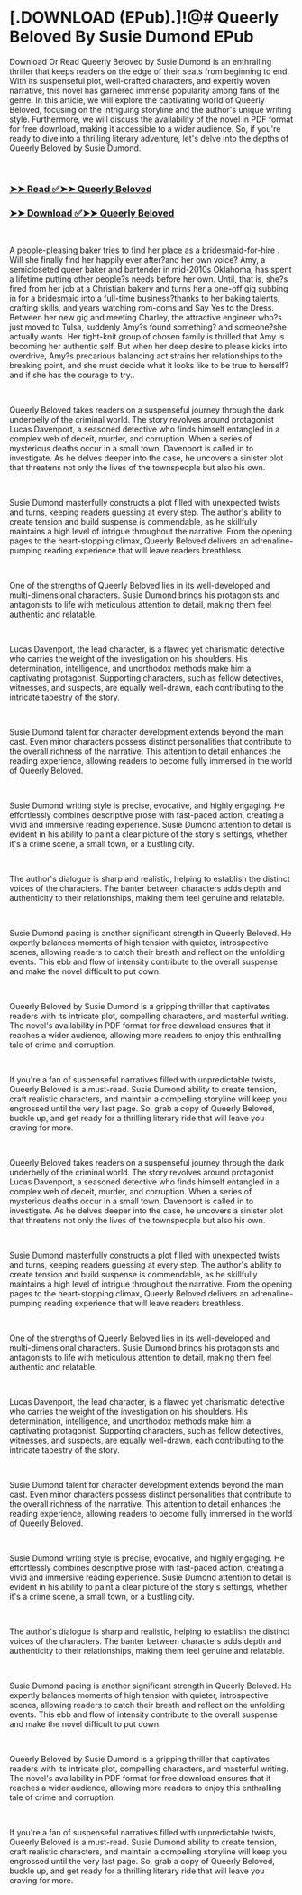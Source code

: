 # [.DOWNLOAD (EPub).]!@# Queerly Beloved By Susie Dumond EPub

<p>Download Or Read Queerly Beloved by Susie Dumond is an enthralling thriller that keeps readers on the edge of their seats from beginning to end. With its suspenseful plot, well-crafted characters, and expertly woven narrative, this novel has garnered immense popularity among fans of the genre. In this article, we will explore the captivating world of Queerly Beloved, focusing on the intriguing storyline and the author's unique writing style. Furthermore, we will discuss the availability of the novel in PDF format for free download, making it accessible to a wider audience. So, if you're ready to dive into a thrilling literary adventure, let's delve into the depths of Queerly Beloved by Susie Dumond.</p>
<p>&nbsp;</p>

### [➤➤ Read ✅➤➤ Queerly Beloved](https://realpdfbooksdrive.blogspot.com/id/59029636)

### [➤➤ Download ✅➤➤ Queerly Beloved](https://realpdfbooksdrive.blogspot.com/id/59029636)

<p>&nbsp;</p>
<p>A people-pleasing baker tries to find her place as a bridesmaid-for-hire . Will she finally find her happily ever after?and her own voice? Amy, a semicloseted queer baker and bartender in mid-2010s Oklahoma, has spent a lifetime putting other people?s needs before her own. Until, that is, she?s fired from her job at a Christian bakery and turns her a one-off gig subbing in for a bridesmaid into a full-time business?thanks to her baking talents, crafting skills, and years watching rom-coms and Say Yes to the Dress. Between her new gig and meeting Charley, the attractive engineer who?s just moved to Tulsa, suddenly Amy?s found something? and someone?she actually wants. Her tight-knit group of chosen family is thrilled that Amy is becoming her authentic self. But when her deep desire to please kicks into overdrive, Amy?s precarious balancing act strains her relationships to the breaking point, and she must decide what it looks like to be true to herself?and if she has the courage to try..</p>
<p>&nbsp;</p>
<p>Queerly Beloved takes readers on a suspenseful journey through the dark underbelly of the criminal world. The story revolves around protagonist Lucas Davenport, a seasoned detective who finds himself entangled in a complex web of deceit, murder, and corruption. When a series of mysterious deaths occur in a small town, Davenport is called in to investigate. As he delves deeper into the case, he uncovers a sinister plot that threatens not only the lives of the townspeople but also his own.</p>
<p>&nbsp;</p>
<p>Susie Dumond masterfully constructs a plot filled with unexpected twists and turns, keeping readers guessing at every step. The author's ability to create tension and build suspense is commendable, as he skillfully maintains a high level of intrigue throughout the narrative. From the opening pages to the heart-stopping climax, Queerly Beloved delivers an adrenaline-pumping reading experience that will leave readers breathless.</p>
<p>&nbsp;</p>
<p>One of the strengths of Queerly Beloved lies in its well-developed and multi-dimensional characters. Susie Dumond brings his protagonists and antagonists to life with meticulous attention to detail, making them feel authentic and relatable.</p>
<p>&nbsp;</p>
<p>Lucas Davenport, the lead character, is a flawed yet charismatic detective who carries the weight of the investigation on his shoulders. His determination, intelligence, and unorthodox methods make him a captivating protagonist. Supporting characters, such as fellow detectives, witnesses, and suspects, are equally well-drawn, each contributing to the intricate tapestry of the story.</p>
<p>&nbsp;</p>
<p>Susie Dumond talent for character development extends beyond the main cast. Even minor characters possess distinct personalities that contribute to the overall richness of the narrative. This attention to detail enhances the reading experience, allowing readers to become fully immersed in the world of Queerly Beloved.</p>
<p>&nbsp;</p>
<p>Susie Dumond writing style is precise, evocative, and highly engaging. He effortlessly combines descriptive prose with fast-paced action, creating a vivid and immersive reading experience. Susie Dumond attention to detail is evident in his ability to paint a clear picture of the story's settings, whether it's a crime scene, a small town, or a bustling city.</p>
<p>&nbsp;</p>
<p>The author's dialogue is sharp and realistic, helping to establish the distinct voices of the characters. The banter between characters adds depth and authenticity to their relationships, making them feel genuine and relatable.</p>
<p>&nbsp;</p>
<p>Susie Dumond pacing is another significant strength in Queerly Beloved. He expertly balances moments of high tension with quieter, introspective scenes, allowing readers to catch their breath and reflect on the unfolding events. This ebb and flow of intensity contribute to the overall suspense and make the novel difficult to put down.</p>
<p>&nbsp;</p>
<p>Queerly Beloved by Susie Dumond is a gripping thriller that captivates readers with its intricate plot, compelling characters, and masterful writing. The novel's availability in PDF format for free download ensures that it reaches a wider audience, allowing more readers to enjoy this enthralling tale of crime and corruption.</p>
<p>&nbsp;</p>
<p>If you're a fan of suspenseful narratives filled with unpredictable twists, Queerly Beloved is a must-read. Susie Dumond ability to create tension, craft realistic characters, and maintain a compelling storyline will keep you engrossed until the very last page. So, grab a copy of Queerly Beloved, buckle up, and get ready for a thrilling literary ride that will leave you craving for more.</p>
<p>&nbsp;</p>
<p>Queerly Beloved takes readers on a suspenseful journey through the dark underbelly of the criminal world. The story revolves around protagonist Lucas Davenport, a seasoned detective who finds himself entangled in a complex web of deceit, murder, and corruption. When a series of mysterious deaths occur in a small town, Davenport is called in to investigate. As he delves deeper into the case, he uncovers a sinister plot that threatens not only the lives of the townspeople but also his own.</p>
<p>&nbsp;</p>
<p>Susie Dumond masterfully constructs a plot filled with unexpected twists and turns, keeping readers guessing at every step. The author's ability to create tension and build suspense is commendable, as he skillfully maintains a high level of intrigue throughout the narrative. From the opening pages to the heart-stopping climax, Queerly Beloved delivers an adrenaline-pumping reading experience that will leave readers breathless.</p>
<p>&nbsp;</p>
<p>One of the strengths of Queerly Beloved lies in its well-developed and multi-dimensional characters. Susie Dumond brings his protagonists and antagonists to life with meticulous attention to detail, making them feel authentic and relatable.</p>
<p>&nbsp;</p>
<p>Lucas Davenport, the lead character, is a flawed yet charismatic detective who carries the weight of the investigation on his shoulders. His determination, intelligence, and unorthodox methods make him a captivating protagonist. Supporting characters, such as fellow detectives, witnesses, and suspects, are equally well-drawn, each contributing to the intricate tapestry of the story.</p>
<p>&nbsp;</p>
<p>Susie Dumond talent for character development extends beyond the main cast. Even minor characters possess distinct personalities that contribute to the overall richness of the narrative. This attention to detail enhances the reading experience, allowing readers to become fully immersed in the world of Queerly Beloved.</p>
<p>&nbsp;</p>
<p>Susie Dumond writing style is precise, evocative, and highly engaging. He effortlessly combines descriptive prose with fast-paced action, creating a vivid and immersive reading experience. Susie Dumond attention to detail is evident in his ability to paint a clear picture of the story's settings, whether it's a crime scene, a small town, or a bustling city.</p>
<p>&nbsp;</p>
<p>The author's dialogue is sharp and realistic, helping to establish the distinct voices of the characters. The banter between characters adds depth and authenticity to their relationships, making them feel genuine and relatable.</p>
<p>&nbsp;</p>
<p>Susie Dumond pacing is another significant strength in Queerly Beloved. He expertly balances moments of high tension with quieter, introspective scenes, allowing readers to catch their breath and reflect on the unfolding events. This ebb and flow of intensity contribute to the overall suspense and make the novel difficult to put down.</p>
<p>&nbsp;</p>
<p>Queerly Beloved by Susie Dumond is a gripping thriller that captivates readers with its intricate plot, compelling characters, and masterful writing. The novel's availability in PDF format for free download ensures that it reaches a wider audience, allowing more readers to enjoy this enthralling tale of crime and corruption.</p>
<p>&nbsp;</p>
<p>If you're a fan of suspenseful narratives filled with unpredictable twists, Queerly Beloved is a must-read. Susie Dumond ability to create tension, craft realistic characters, and maintain a compelling storyline will keep you engrossed until the very last page. So, grab a copy of Queerly Beloved, buckle up, and get ready for a thrilling literary ride that will leave you craving for more.</p>
<p>&nbsp;</p>
